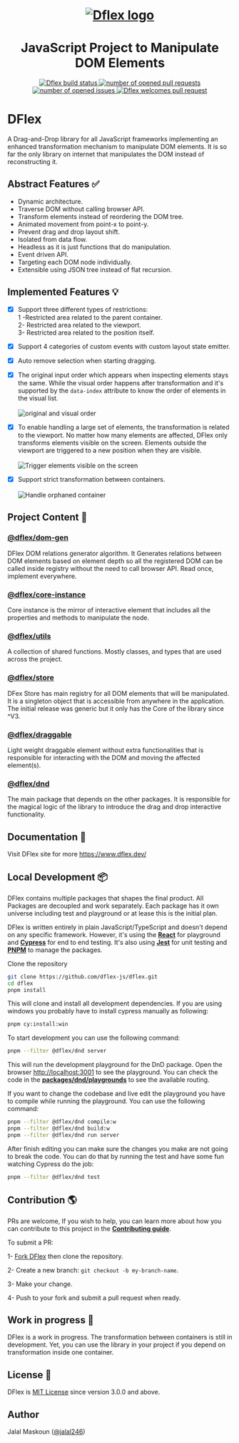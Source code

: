 <h1 align="center">
  <a href="https://www.dflex.dev/" target="_blank">
    <img
    src="https://raw.githubusercontent.com/jalal246/dflex/master/DFlex-readme.png"
    alt="Dflex logo" />
  </a>
</h1>

<h1 align="center">JavaScript Project to Manipulate DOM Elements</h1>

<p align="center">
  <a href="https://github.com/dflex-js/dflex">
    <img
    src="https://img.shields.io/github/workflow/status/jalal246/dflex/Unit Test"
    alt="Dflex build status" />
  </a>
  <a href="https://github.com/dflex-js/dflex/pulls">
    <img
    src="https://img.shields.io/github/issues-pr/dflex-js/dflex"
    alt="number of opened pull requests"/>
  </a>
  <a href="https://github.com/dflex-js/dflex/issues">
  <img
    src="https://img.shields.io/github/issues/dflex-js/dflex"
    alt="number of opened issues"/>
  </a>
  <a href="https://github.com/dflex-js/dflex/pulls">
   <img
   src="https://img.shields.io/badge/PRs-welcome-brightgreen.svg"
   alt="Dflex welcomes pull request" />
  </a>
</p>

# DFlex

A Drag-and-Drop library for all JavaScript frameworks implementing an enhanced
transformation mechanism to manipulate DOM elements. It is so far the only
library on internet that manipulates the DOM instead of reconstructing it.

## Abstract Features ✅

- Dynamic architecture.
- Traverse DOM without calling browser API.
- Transform elements instead of reordering the DOM tree.
- Animated movement from point-x to point-y.
- Prevent drag and drop layout shift.
- Isolated from data flow.
- Headless as it is just functions that do manipulation.
- Event driven API.
- Targeting each DOM node individually.
- Extensible using JSON tree instead of flat recursion.

## Implemented Features 💡

- [x] Support three different types of restrictions:<br/>
      1 -Restricted area related to the parent container.<br/>
      2- Restricted area related to the viewport.<br/>
      3- Restricted area related to the position itself.
- [x] Support 4 categories of custom events with custom layout state emitter.
- [x] Auto remove selection when starting dragging.
- [x] The original input order which appears when inspecting elements stays the
      same. While the visual order happens after transformation and it's supported by the
      `data-index` attribute to know the order of elements in the visual list.<br/><br/>
      ![original and visual order](https://user-images.githubusercontent.com/19228730/126757232-0e72a153-7fba-4868-b881-d29f2439d510.gif)

- [x] To enable handling a large set of elements, the transformation is related
      to the viewport. No matter how many elements are affected, DFlex only
      transforms elements visible on the screen. Elements outside the viewport are
      triggered to a new position when they are visible.<br/><br/>
      ![Trigger elements visible on the screen](https://user-images.githubusercontent.com/19228730/126758576-e716787d-3ff7-44cb-883a-c6b7064e30e5.gif)

- [x] Support strict transformation between containers.<br/><br/>
      ![Handle orphaned container](https://user-images.githubusercontent.com/19228730/165508982-c4d3b317-19bd-4a98-ba0f-febf772de44a.gif)

## Project Content 🚀

### [**@dflex/dom-gen**](https://github.com/dflex-js/dflex/tree/master/packages/dom-gen)

DFlex DOM relations generator algorithm. It Generates relations between DOM elements based
on element depth so all the registered DOM can be called inside registry without
the need to call browser API. Read once, implement everywhere.

### [**@dflex/core-instance**](https://github.com/dflex-js/dflex/tree/master/packages/core-instance)

Core instance is the mirror of interactive element that includes all the properties and methods to manipulate the node.

### [**@dflex/utils**](https://github.com/dflex-js/dflex/tree/master/packages/utils)

A collection of shared functions. Mostly classes, and types that are used across
the project.

### [**@dflex/store**](https://github.com/dflex-js/dflex/tree/master/packages/store)

DFex Store has main registry for all DOM elements that will be manipulated. It
is a singleton object that is accessible from anywhere in the application. The
initial release was generic but it only has the Core of the library since ^V3.

### [**@dflex/draggable**](https://github.com/dflex-js/dflex/tree/master/packages/draggable)

Light weight draggable element without extra functionalities that is
responsible for interacting with the DOM and moving the affected element(s).

### [**@dflex/dnd**](https://github.com/dflex-js/dflex/tree/master/packages/dnd)

The main package that depends on the other packages. It is responsible for the
magical logic of the library to introduce the drag and drop interactive
functionality.

## Documentation 📖

Visit DFlex site for more <https://www.dflex.dev/>

## Local Development 📦

DFlex contains multiple packages that shapes the final product. All Packages are
decoupled and work separately. Each package has it own universe including test
and playground or at lease this is the initial plan.

DFlex is written entirely in plain JavaScript/TypeScript and doesn't depend on
any specific framework. However, it's using the
[**React**](https://reactjs.org/) for playground and
[**Cypress**](https://www.cypress.io/) for end to end testing. It's also
using [**Jest**](https://jestjs.io/) for unit testing and
[**PNPM**](https://pnpm.io/) to manage the packages.

Clone the repository

```bash
git clone https://github.com/dflex-js/dflex.git
cd dflex
pnpm install
```

This will clone and install all development dependencies. If you are using
windows you probably have to install cypress manually as following:

```bash
pnpm cy:install:win
```

To start development you can use the following command:

```bash
pnpm --filter @dflex/dnd server
```

This will run the development playground for the DnD package. Open the browser
[http://localhost:3001](http://localhost:3001) to see the playground. You can
check the code in the
[**packages/dnd/playgrounds**](https://github.com/dflex-js/dflex/blob/dev/update_main_page/packages/dnd/playgrounds/dflex-react-dnd/src/App.tsx)
to see the available routing.

If you want to change the codebase and live edit the playground you have to
compile while running the playground. You can use the following command:

```bash
pnpm --filter @dflex/dnd compile:w
pnpm --filter @dflex/dnd build:w
pnpm --filter @dflex/dnd run server

```

After finish editing you can make sure the changes you make are not going to
break the code. You can do that by running the test and have some fun watching
Cypress do the job:

```bash
pnpm --filter @dflex/dnd test
```

## Contribution 🌎

PRs are welcome, If you wish to help, you can learn more about how you can
contribute to this project in the [**Contributing guide**](/CONTRIBUTING.md).

To submit a PR:

1- [Fork DFlex](https://github.com/dflex-js/dflex/fork) then clone the
repository.

2- Create a new branch: `git checkout -b my-branch-name`.

3- Make your change.

4- Push to your fork and submit a pull request when ready.

## Work in progress 🔨

DFlex is a work in progress. The transformation between containers is still in
development. Yet, you can use the library in your project if you depend on
transformation inside one container.

## License 🤝

DFlex is [MIT License](LICENSE) since version 3.0.0 and above.

## Author

Jalal Maskoun ([@jalal246](https://github.com/jalal246))
